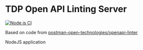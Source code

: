 # TDP Open API Linting Server

[![Node.js CI](https://github.com/jbend/tdp-openapi-linter/actions/workflows/node.js.yml/badge.svg)](https://github.com/jbend/tdp-openapi-linter/actions/workflows/node.js.yml)

Based on code from [postman-open-technologies/openapi-linter](https://github.com/jbend/openapi-linter)

NodeJS application
